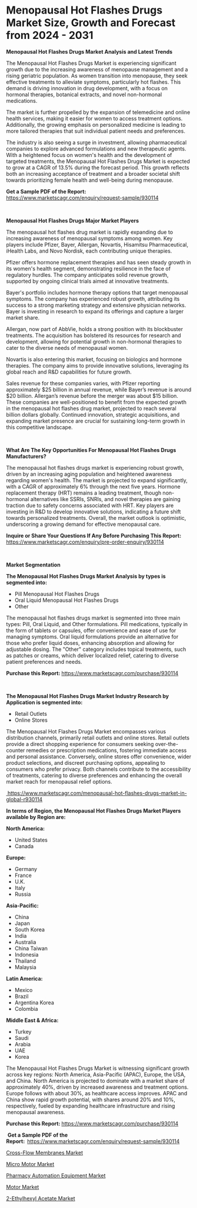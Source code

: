 <p><h1>Menopausal Hot Flashes Drugs Market Size, Growth and Forecast from 2024 - 2031</h1></p><p><strong>Menopausal Hot Flashes Drugs Market Analysis and Latest Trends</strong></p>
<p><p>The Menopausal Hot Flashes Drugs Market is experiencing significant growth due to the increasing awareness of menopause management and a rising geriatric population. As women transition into menopause, they seek effective treatments to alleviate symptoms, particularly hot flashes. This demand is driving innovation in drug development, with a focus on hormonal therapies, botanical extracts, and novel non-hormonal medications.</p><p>The market is further propelled by the expansion of telemedicine and online health services, making it easier for women to access treatment options. Additionally, the growing emphasis on personalized medicine is leading to more tailored therapies that suit individual patient needs and preferences. </p><p>The industry is also seeing a surge in investment, allowing pharmaceutical companies to explore advanced formulations and new therapeutic agents. With a heightened focus on women's health and the development of targeted treatments, the Menopausal Hot Flashes Drugs Market is expected to grow at a CAGR of 13.5% during the forecast period. This growth reflects both an increasing acceptance of treatment and a broader societal shift towards prioritizing female health and well-being during menopause.</p></p>
<p><strong>Get a Sample PDF of the Report:&nbsp;</strong> <a href="https://www.marketscagr.com/enquiry/request-sample/930114?utm_campaign=1836&utm_medium=2&utm_source=Github&utm_content=ia&utm_term=25122024&utm_id=menopausal-hot-flashes-drugs">https://www.marketscagr.com/enquiry/request-sample/930114</a></p>
<p>&nbsp;</p>
<p><strong>Menopausal Hot Flashes Drugs Major Market Players</strong></p>
<p><p>The menopausal hot flashes drug market is rapidly expanding due to increasing awareness of menopausal symptoms among women. Key players include Pfizer, Bayer, Allergan, Novartis, Hisamitsu Pharmaceutical, iHealth Labs, and Novo Nordisk, each contributing unique therapies.</p><p>Pfizer offers hormone replacement therapies and has seen steady growth in its women's health segment, demonstrating resilience in the face of regulatory hurdles. The company anticipates solid revenue growth, supported by ongoing clinical trials aimed at innovative treatments.</p><p>Bayer's portfolio includes hormone therapy options that target menopausal symptoms. The company has experienced robust growth, attributing its success to a strong marketing strategy and extensive physician networks. Bayer is investing in research to expand its offerings and capture a larger market share.</p><p>Allergan, now part of AbbVie, holds a strong position with its blockbuster treatments. The acquisition has bolstered its resources for research and development, allowing for potential growth in non-hormonal therapies to cater to the diverse needs of menopausal women.</p><p>Novartis is also entering this market, focusing on biologics and hormone therapies. The company aims to provide innovative solutions, leveraging its global reach and R&D capabilities for future growth.</p><p>Sales revenue for these companies varies, with Pfizer reporting approximately $25 billion in annual revenue, while Bayer’s revenue is around $20 billion. Allergan’s revenue before the merger was about $15 billion. These companies are well-positioned to benefit from the expected growth in the menopausal hot flashes drug market, projected to reach several billion dollars globally. Continued innovation, strategic acquisitions, and expanding market presence are crucial for sustaining long-term growth in this competitive landscape.</p></p>
<p>&nbsp;</p>
<p><strong>What Are The Key Opportunities For Menopausal Hot Flashes Drugs Manufacturers?</strong></p>
<p><p>The menopausal hot flashes drugs market is experiencing robust growth, driven by an increasing aging population and heightened awareness regarding women's health. The market is projected to expand significantly, with a CAGR of approximately 6% through the next five years. Hormone replacement therapy (HRT) remains a leading treatment, though non-hormonal alternatives like SSRIs, SNRIs, and novel therapies are gaining traction due to safety concerns associated with HRT. Key players are investing in R&D to develop innovative solutions, indicating a future shift towards personalized treatments. Overall, the market outlook is optimistic, underscoring a growing demand for effective menopausal care.</p></p>
<p><strong>Inquire or Share Your Questions If Any Before Purchasing This Report:</strong> <a href="https://www.marketscagr.com/enquiry/pre-order-enquiry/930114?utm_campaign=1836&utm_medium=2&utm_source=Github&utm_content=ia&utm_term=25122024&utm_id=menopausal-hot-flashes-drugs">https://www.marketscagr.com/enquiry/pre-order-enquiry/930114</a></p>
<p>&nbsp;</p>
<p><strong>Market Segmentation</strong></p>
<p><strong>The Menopausal Hot Flashes Drugs Market Analysis by types is segmented into:</strong></p>
<p><ul><li>Pill Menopausal Hot Flashes Drugs</li><li>Oral Liquid Menopausal Hot Flashes Drugs</li><li>Other</li></ul></p>
<p><p>The menopausal hot flashes drugs market is segmented into three main types: Pill, Oral Liquid, and Other formulations. Pill medications, typically in the form of tablets or capsules, offer convenience and ease of use for managing symptoms. Oral liquid formulations provide an alternative for those who prefer liquid doses, enhancing absorption and allowing for adjustable dosing. The "Other" category includes topical treatments, such as patches or creams, which deliver localized relief, catering to diverse patient preferences and needs.</p></p>
<p><strong>Purchase this Report:&nbsp;</strong><a href="https://www.marketscagr.com/purchase/930114?utm_campaign=1836&utm_medium=2&utm_source=Github&utm_content=ia&utm_term=25122024&utm_id=menopausal-hot-flashes-drugs">https://www.marketscagr.com/purchase/930114</a></p>
<p>&nbsp;</p>
<p><strong>The Menopausal Hot Flashes Drugs Market Industry Research by Application is segmented into:</strong></p>
<p><ul><li>Retail Outlets</li><li>Online Stores</li></ul></p>
<p><p>The Menopausal Hot Flashes Drugs Market encompasses various distribution channels, primarily retail outlets and online stores. Retail outlets provide a direct shopping experience for consumers seeking over-the-counter remedies or prescription medications, fostering immediate access and personal assistance. Conversely, online stores offer convenience, wider product selections, and discreet purchasing options, appealing to consumers who prefer privacy. Both channels contribute to the accessibility of treatments, catering to diverse preferences and enhancing the overall market reach for menopausal relief options.</p></p>
<p><a href="https://www.marketscagr.com/menopausal-hot-flashes-drugs-market-in-global-r930114?utm_campaign=1836&utm_medium=2&utm_source=Github&utm_content=ia&utm_term=25122024&utm_id=menopausal-hot-flashes-drugs">&nbsp;https://www.marketscagr.com/menopausal-hot-flashes-drugs-market-in-global-r930114</a></p>
<p><strong>In terms of Region, the Menopausal Hot Flashes Drugs Market Players available by Region are:</strong></p>
<p>
    <p> <strong> North America: </strong>
        <ul>
            <li>United States</li>
            <li>Canada</li>
        </ul>
        </p> 
    <p> <strong> Europe: </strong>
        <ul>
            <li>Germany</li>
            <li>France</li>
            <li>U.K.</li>
            <li>Italy</li>
            <li>Russia</li>
        </ul>
        </p> 
    <p> <strong> Asia-Pacific: </strong>
        <ul>
            <li>China</li>
            <li>Japan</li>
            <li>South Korea</li>
            <li>India</li>
            <li>Australia</li>
            <li>China Taiwan</li>
            <li>Indonesia</li>
            <li>Thailand</li>
            <li>Malaysia</li>
        </ul>
        </p> 
    <p> <strong> Latin America: </strong>
        <ul>
            <li>Mexico</li>
            <li>Brazil</li>
            <li>Argentina Korea</li>
            <li>Colombia</li>
        </ul>
        </p> 
    <p> <strong> Middle East & Africa: </strong>
        <ul>
            <li>Turkey</li>
            <li>Saudi</li>
            <li>Arabia</li>
            <li>UAE</li>
            <li>Korea</li>
        </ul>
    </p>
    </p>
<p><p>The Menopausal Hot Flashes Drugs Market is witnessing significant growth across key regions: North America, Asia-Pacific (APAC), Europe, the USA, and China. North America is projected to dominate with a market share of approximately 40%, driven by increased awareness and treatment options. Europe follows with about 30%, as healthcare access improves. APAC and China show rapid growth potential, with shares around 20% and 10%, respectively, fueled by expanding healthcare infrastructure and rising menopausal awareness. </p></p>
<p><strong>Purchase this Report: </strong><a href="https://www.marketscagr.com/purchase/930114?utm_campaign=1836&utm_medium=2&utm_source=Github&utm_content=ia&utm_term=25122024&utm_id=menopausal-hot-flashes-drugs">https://www.marketscagr.com/purchase/930114</a></p>
<p>&nbsp;<strong>Get a Sample PDF of the Report:&nbsp;&nbsp;</strong><a href="https://www.marketscagr.com/enquiry/request-sample/930114?utm_campaign=1836&utm_medium=2&utm_source=Github&utm_content=ia&utm_term=25122024&utm_id=menopausal-hot-flashes-drugs">https://www.marketscagr.com/enquiry/request-sample/930114</a></p>
<p><strong></strong></p>
<p><p><a href="https://github.com/rosalinebhakta48/Market-Research-Report-List-1/blob/main/cross-flow-membranes-market.md?utm_campaign=1836&utm_medium=2&utm_source=Github&utm_content=ia&utm_term=25122024&utm_id=menopausal-hot-flashes-drugs">Cross-Flow Membranes Market</a></p><p><a href="https://www.linkedin.com/pulse/micro-motor-market-insights-encompass-historical-trends-future-bpctf?utm_campaign=1836&utm_medium=2&utm_source=Github&utm_content=ia&utm_term=25122024&utm_id=menopausal-hot-flashes-drugs">Micro Motor Market</a></p><p><a href="https://www.linkedin.com/pulse/pharmacy-automation-equipment-market-analysis-report-key-vbozf?utm_campaign=1836&utm_medium=2&utm_source=Github&utm_content=ia&utm_term=25122024&utm_id=menopausal-hot-flashes-drugs">Pharmacy Automation Equipment Market</a></p><p><a href="https://www.linkedin.com/pulse/motor-market-forecast-2024-2031-trends-insights-key-growth-zod8f?utm_campaign=1836&utm_medium=2&utm_source=Github&utm_content=ia&utm_term=25122024&utm_id=menopausal-hot-flashes-drugs">Motor Market</a></p><p><a href="https://github.com/chongseney974/Market-Research-Report-List-1/blob/main/2-ethylhexyl-acetate-market.md?utm_campaign=1836&utm_medium=2&utm_source=Github&utm_content=ia&utm_term=25122024&utm_id=menopausal-hot-flashes-drugs">2-Ethylhexyl Acetate Market</a></p></p>